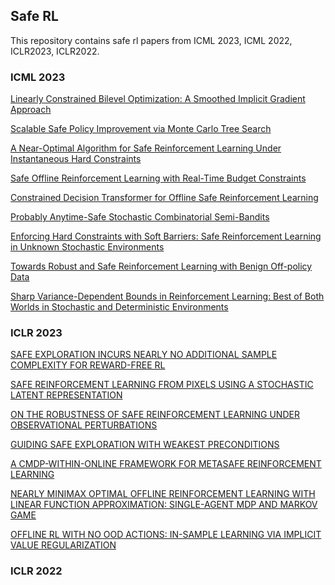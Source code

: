 ## Safe RL
This repository contains safe rl papers from ICML 2023, ICML 2022, ICLR2023, ICLR2022.

### ICML 2023


[Linearly Constrained Bilevel Optimization: A Smoothed Implicit Gradient Approach](http://proceedings.mlr.press/v202/khanduri23a/khanduri23a.pdf)

[Scalable Safe Policy Improvement via Monte Carlo Tree Search
](http://proceedings.mlr.press/v202/castellini23a/castellini23a.pdf)

[A Near-Optimal Algorithm for Safe Reinforcement Learning Under
Instantaneous Hard Constraints](http://proceedings.mlr.press/v202/shi23c/shi23c.pdf)

[Safe Offline Reinforcement Learning with Real-Time Budget Constraints](http://proceedings.mlr.press/v202/lin23h/lin23h.pdf)

[Constrained Decision Transformer for Offline Safe Reinforcement Learning](http://proceedings.mlr.press/v202/liu23m/liu23m.pdf)

[Probably Anytime-Safe Stochastic Combinatorial Semi-Bandits](http://proceedings.mlr.press/v202/hou23d/hou23d.pdf)

[Enforcing Hard Constraints with Soft Barriers:
Safe Reinforcement Learning in Unknown Stochastic Environments](http://proceedings.mlr.press/v202/wang23as/wang23as.pdf)

[Towards Robust and Safe Reinforcement Learning with Benign Off-policy Data](http://proceedings.mlr.press/v202/liu23l/liu23l.pdf)

[Sharp Variance-Dependent Bounds in Reinforcement Learning: Best of Both
Worlds in Stochastic and Deterministic Environments](http://proceedings.mlr.press/v202/zhou23t/zhou23t.pdf)


### ICLR 2023

[SAFE EXPLORATION INCURS NEARLY NO ADDITIONAL
SAMPLE COMPLEXITY FOR REWARD-FREE RL](https://openreview.net/pdf?id=wNUgn1n6esQ)

[SAFE REINFORCEMENT LEARNING FROM PIXELS
USING A STOCHASTIC LATENT REPRESENTATION](https://openreview.net/pdf?id=b39dQt_uffW)

[ON THE ROBUSTNESS OF SAFE REINFORCEMENT
LEARNING UNDER OBSERVATIONAL PERTURBATIONS](https://openreview.net/pdf?id=jbIYfq4Tr-)

[GUIDING SAFE EXPLORATION WITH
WEAKEST PRECONDITIONS](https://openreview.net/pdf?id=zzqBoIFOQ1)

[A CMDP-WITHIN-ONLINE FRAMEWORK FOR METASAFE REINFORCEMENT LEARNING](https://openreview.net/pdf?id=mbxz9Cjehr)

[NEARLY MINIMAX OPTIMAL OFFLINE REINFORCEMENT LEARNING WITH LINEAR FUNCTION APPROXIMATION: SINGLE-AGENT MDP AND MARKOV GAME](https://openreview.net/pdf?id=UP_GHHPw7rP)

[OFFLINE RL WITH NO OOD ACTIONS: IN-SAMPLE
LEARNING VIA IMPLICIT VALUE REGULARIZATION](https://openreview.net/pdf?id=ueYYgo2pSSU)


### ICLR 2022
























